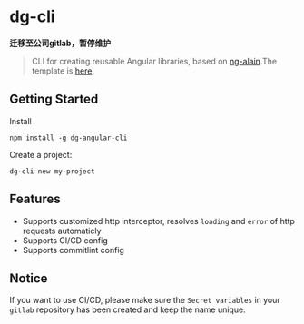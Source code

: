 # dg-cli

**迁移至公司gitlab，暂停维护**

> CLI for creating reusable  Angular libraries, based on [ng-alain](https://ng-alain.com/docs/getting-started/en).The template is [here](https://github.com/kerwin-ly/dg-cli-template).

## Getting Started

Install

```shell
npm install -g dg-angular-cli
```

Create a project:

```shell
dg-cli new my-project
```

## Features
- Supports customized http interceptor, resolves `loading` and `error` of http requests automaticly
- Supports CI/CD config
- Supports commitlint config 

## Notice

If you want to use CI/CD, please make sure the `Secret variables` in your `gitlab` repository has been created and keep the name unique.
